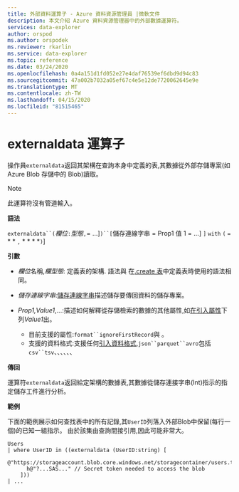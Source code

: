 ```yaml
---
title: 外部資料運算子 - Azure 資料資源管理員 |微軟文件
description: 本文介紹 Azure 資料資源管理器中的外部數據運算符。
services: data-explorer
author: orspod
ms.author: orspodek
ms.reviewer: rkarlin
ms.service: data-explorer
ms.topic: reference
ms.date: 03/24/2020
ms.openlocfilehash: 0a4a151d1fd052e27e4daf76539ef6dbd9d94c83
ms.sourcegitcommit: 47a002b7032a05ef67c4e5e12de7720062645e9e
ms.translationtype: MT
ms.contentlocale: zh-TW
ms.lasthandoff: 04/15/2020
ms.locfileid: "81515465"
---
```

# <a name="externaldata-operator"></a>externaldata 運算子

操作員`externaldata`返回其架構在查詢本身中定義的表,其數據從外部存儲專案(如 Azure Blob 存儲中的 Blob)讀取。

> [!NOTE]
> 此運算符沒有管道輸入。

**語法**

`externaldata``(`*欄位*`:`*型態*`,`= ...]`)``[`儲存連線字串 = Prop1 值 1 = ...] `]` `with` `(` `=` * * `,` * * * *`)`]

**引數**

* *欄位*名稱,*欄型態*: 定義表的架構.
  語法與 在[.create 表](../management/create-table-command.md)中定義表時使用的語法相同。

* *儲存連線字串*:[儲存連線字串](../api/connection-strings/storage.md)描述儲存要傳回資料的儲存專案。

* *Prop1,Value1*,...:描述如何解釋從存儲檢索的數據的其他屬性,如[在引入屬性](../management/data-ingestion/index.md)下列*Value1*出。
    * 目前支援的屬性:`format``ignoreFirstRecord`與 。
    * 支援的資料格式:支援任何[引入資料格式](https://docs.microsoft.com/azure/data-explorer/ingestion-supported-formats),`json``parquet``avro`包括`csv``tsv`、、、、、、

**傳回**

運算符`externaldata`返回給定架構的數據表,其數據從儲存連接字串(Int)指示的指定儲存工件進行分析。

**範例**

下面的範例展示如何查找表中的所有記錄,其`UserID`列落入外部Blob中保留(每行一個)的已知一組指示。
由於該集由查詢間接引用,因此可能非常大。

```
Users
| where UserID in ((externaldata (UserID:string) [
    @"https://storageaccount.blob.core.windows.net/storagecontainer/users.txt"
      h@"?...SAS..." // Secret token needed to access the blob
    ]))
| ...
```